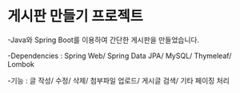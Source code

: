 # 게시판 만들기 프로젝트

-Java와 Spring Boot를 이용하여 간단한 게시판을 만들었습니다.

-Dependencies :
 Spring Web/
 Spring Data JPA/
 MySQL/
 Thymeleaf/
 Lombok

-기능 :
 글 작성/
 수정/
 삭제/
 첨부파일 업로드/
 게시글 검색/
 기타 페이징 처리
